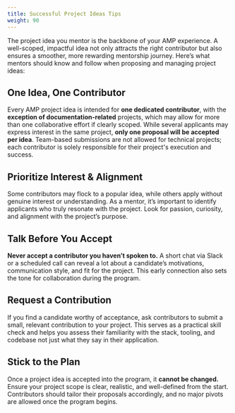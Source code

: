 ```yaml
---
title: Successful Project Ideas Tips
weight: 90
---
```


The project idea you mentor is the backbone of your AMP experience. A well-scoped, impactful idea not only attracts the right contributor but also ensures a smoother, more rewarding mentorship journey. Here’s what mentors should know and follow when proposing and managing project ideas:

## One Idea, One Contributor

Every AMP project idea is intended for **one dedicated contributor**, with the **exception of documentation-related** projects, which may allow for more than one collaborative effort if clearly scoped. While several applicants may express interest in the same project, **only one proposal will be accepted per idea**. Team-based submissions are not allowed for technical projects; each contributor is solely responsible for their project's execution and success.

## Prioritize Interest & Alignment

Some contributors may flock to a popular idea, while others apply without genuine interest or understanding. As a mentor, it’s important to identify applicants who truly resonate with the project. Look for passion, curiosity, and alignment with the project’s purpose.

## Talk Before You Accept

**Never accept a contributor you haven’t spoken to.** A short chat via Slack or a scheduled call can reveal a lot about a candidate’s motivations, communication style, and fit for the project. This early connection also sets the tone for collaboration during the program.

## Request a Contribution

If you find a candidate worthy of acceptance, ask contributors to submit a small, relevant contribution to your project. This serves as a practical skill check and helps you assess their familiarity with the stack, tooling, and codebase not just what they say in their application.

## Stick to the Plan

Once a project idea is accepted into the program, it **cannot be changed.** Ensure your project scope is clear, realistic, and well-defined from the start. Contributors should tailor their proposals accordingly, and no major pivots are allowed once the program begins.